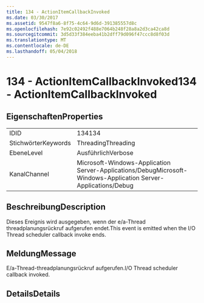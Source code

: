 ```yaml
---
title: 134 - ActionItemCallbackInvoked
ms.date: 03/30/2017
ms.assetid: 9547f8a6-8f75-4c64-9d6d-391385557d8c
ms.openlocfilehash: 7e92c02492f488e7064b248f28a8a2d3ca42ca8d
ms.sourcegitcommit: 3d5d33f384eeba41b2dff79d096f47ccc8d8f03d
ms.translationtype: MT
ms.contentlocale: de-DE
ms.lasthandoff: 05/04/2018
---
```

# <a name="134---actionitemcallbackinvoked"></a><span data-ttu-id="bc863-102">134 - ActionItemCallbackInvoked</span><span class="sxs-lookup"><span data-stu-id="bc863-102">134 - ActionItemCallbackInvoked</span></span>
## <a name="properties"></a><span data-ttu-id="bc863-103">Eigenschaften</span><span class="sxs-lookup"><span data-stu-id="bc863-103">Properties</span></span>  
  
|||  
|-|-|  
|<span data-ttu-id="bc863-104">ID</span><span class="sxs-lookup"><span data-stu-id="bc863-104">ID</span></span>|<span data-ttu-id="bc863-105">134</span><span class="sxs-lookup"><span data-stu-id="bc863-105">134</span></span>|  
|<span data-ttu-id="bc863-106">Stichwörter</span><span class="sxs-lookup"><span data-stu-id="bc863-106">Keywords</span></span>|<span data-ttu-id="bc863-107">Threading</span><span class="sxs-lookup"><span data-stu-id="bc863-107">Threading</span></span>|  
|<span data-ttu-id="bc863-108">Ebene</span><span class="sxs-lookup"><span data-stu-id="bc863-108">Level</span></span>|<span data-ttu-id="bc863-109">Ausführlich</span><span class="sxs-lookup"><span data-stu-id="bc863-109">Verbose</span></span>|  
|<span data-ttu-id="bc863-110">Kanal</span><span class="sxs-lookup"><span data-stu-id="bc863-110">Channel</span></span>|<span data-ttu-id="bc863-111">Microsoft-Windows-Application Server-Applications/Debug</span><span class="sxs-lookup"><span data-stu-id="bc863-111">Microsoft-Windows-Application Server-Applications/Debug</span></span>|  
  
## <a name="description"></a><span data-ttu-id="bc863-112">Beschreibung</span><span class="sxs-lookup"><span data-stu-id="bc863-112">Description</span></span>  
 <span data-ttu-id="bc863-113">Dieses Ereignis wird ausgegeben, wenn der e/a-Thread threadplanungsrückruf aufgerufen endet.</span><span class="sxs-lookup"><span data-stu-id="bc863-113">This event is emitted when the I/O Thread scheduler callback invoke ends.</span></span>  
  
## <a name="message"></a><span data-ttu-id="bc863-114">Meldung</span><span class="sxs-lookup"><span data-stu-id="bc863-114">Message</span></span>  
 <span data-ttu-id="bc863-115">E/a-Thread-threadplanungsrückruf aufgerufen.</span><span class="sxs-lookup"><span data-stu-id="bc863-115">I/O Thread scheduler callback invoked.</span></span>  
  
## <a name="details"></a><span data-ttu-id="bc863-116">Details</span><span class="sxs-lookup"><span data-stu-id="bc863-116">Details</span></span>
